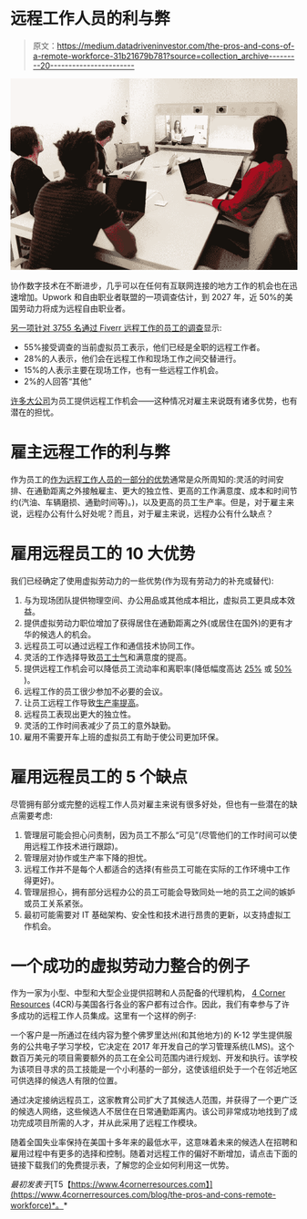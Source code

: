 # 远程工作人员的利与弊

> 原文：<https://medium.datadriveninvestor.com/the-pros-and-cons-of-a-remote-workforce-31b21679b781?source=collection_archive---------20----------------------->

![](img/38fd7422ac3eea46018ee27bb0ebdcdb.png)

协作数字技术在不断进步，几乎可以在任何有互联网连接的地方工作的机会也在迅速增加。Upwork 和自由职业者联盟的一项调查估计，到 2027 年，近 50%的美国劳动力将成为远程自由职业者。

[另一项针对 3755 名通过 Fiverr 远程工作的员工的调查](https://www.and.co/anywhere-workers?utm_source=participantsemail)显示:

*   55%接受调查的当前虚拟员工表示，他们已经是全职的远程工作者。
*   28%的人表示，他们会在远程工作和现场工作之间交替进行。
*   15%的人表示主要在现场工作，也有一些远程工作机会。
*   2%的人回答“其他”

[许多大公司](https://www.forbes.com/sites/laurashin/2018/01/17/work-from-home-2018-the-top-100-companies-for-remote-jobs/#7f20c2876f07)为员工提供远程工作机会——这种情况对雇主来说既有诸多优势，也有潜在的担忧。

# 雇主远程工作的利与弊

作为员工的[作为远程工作人员的一部分的优势](https://www.themuse.com/advice/10-reasons-working-remotely-is-even-better-than-you-thought-it-was)通常是众所周知的:灵活的时间安排、在通勤距离之外接触雇主、更大的独立性、更高的工作满意度、成本和时间节约(汽油、车辆磨损、通勤时间等)。)，以及更高的员工生产率。但是，对于雇主来说，远程办公有什么好处呢？而且，对于雇主来说，远程办公有什么缺点？

# 雇用远程员工的 10 大优势

我们已经确定了使用虚拟劳动力的一些优势(作为现有劳动力的补充或替代):

1.  与为现场团队提供物理空间、办公用品或其他成本相比，虚拟员工更具成本效益。
2.  提供虚拟劳动力职位增加了获得居住在通勤距离之外(或居住在国外)的更有才华的候选人的机会。
3.  远程员工可以通过远程工作和通信技术协同工作。
4.  灵活的工作选择导致[员工士气](https://www.bizjournals.com/bizwomen/news/latest-news/2018/11/want-happier-staffers-let-them-work-from-home.html)和满意度的提高。
5.  提供远程工作机会可以降低员工流动率和离职率(降低幅度高达 [25%](https://www.prnewswire.com/news-releases/companies-that-support-remote-work-experience-25-lower-employee-turnover-300530612.html) 或 [50%](https://www.gsb.stanford.edu/insights/why-working-home-future-looking-technology) )。
6.  远程工作的员工很少参加不必要的会议。
7.  让员工远程工作导致[生产率提高](https://www.inc.com/scott-mautz/a-2-year-stanford-study-shows-astonishing-productivity-boost-of-working-from-home.html)。
8.  远程员工表现出更大的独立性。
9.  灵活的工作时间表减少了员工的意外缺勤。
10.  雇用不需要开车上班的虚拟员工有助于使公司更加环保。

# 雇用远程员工的 5 个缺点

尽管拥有部分或完整的远程工作人员对雇主来说有很多好处，但也有一些潜在的缺点需要考虑:

1.  管理层可能会担心问责制，因为员工不那么“可见”(尽管他们的工作时间可以使用远程工作技术进行跟踪)。
2.  管理层对协作或生产率下降的担忧。
3.  远程工作并不是每个人都适合的选择(有些员工可能在实际的工作环境中工作得更好)。
4.  管理层担心，拥有部分远程办公的员工可能会导致同处一地的员工之间的嫉妒或员工关系紧张。
5.  最初可能需要对 IT 基础架构、安全性和技术进行昂贵的更新，以支持虚拟工作机会。

# 一个成功的虚拟劳动力整合的例子

作为一家为小型、中型和大型企业提供招聘和人员配备的代理机构， [4 Corner Resources](https://www.4cornerresources.com/about-us) (4CR)与美国各行各业的客户都有过合作。因此，我们有幸参与了许多成功的远程工作人员集成。这里有一个这样的例子:

一个客户是一所通过在线内容为整个佛罗里达州(和其他地方)的 K-12 学生提供服务的公共电子学习学校，它决定在 2017 年开发自己的学习管理系统(LMS)。这个数百万美元的项目需要额外的员工在全公司范围内进行规划、开发和执行。该学校为该项目寻求的员工技能是一个小利基的一部分，这使该组织处于一个在邻近地区可供选择的候选人有限的位置。

通过决定接纳远程员工，这家教育公司扩大了其候选人范围，并获得了一个更广泛的候选人网络，这些候选人不居住在日常通勤距离内。该公司非常成功地找到了成功完成项目所需的人才，并从此采用了远程工作模块。

随着全国失业率保持在美国十多年来的最低水平，这意味着未来的候选人在招聘和雇用过程中有更多的选择和控制。随着对远程工作的偏好不断增加，请点击下面的链接下载我们的免费提示表，了解您的企业如何利用这一优势。

*最初发表于*[T5【https://www.4cornerresources.com】](https://www.4cornerresources.com/blog/the-pros-and-cons-remote-workforce)*。*
